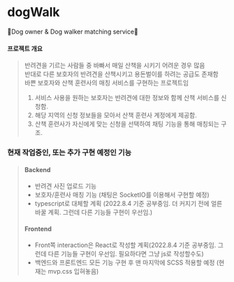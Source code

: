 # dogWalk

🐶Dog owner &amp; Dog walker matching service🐶

#### 프로젝트 개요

> 반려견을 기르는 사람들 중 바빠서 매일 산책을 시키기 어려운 경우 많음  
> 반대로 다른 보호자의 반려견을 산책시키고 용돈벌이를 하려는 공급도 존재함  
> 바쁜 보호자와 산책 훈련사의 매칭 서비스를 구현하는 프로젝트임
>
> 1. 서비스 사용을 원하는 보호자는 반려견에 대한 정보와 함께 산책 서비스를 신청함.
> 2. 해당 지역의 신청 정보들을 모아서 산책 훈련사 계정에게 제공함.
> 3. 산책 훈련사가 자신에게 맞는 신청을 선택하여 채팅 기능을 통해 매칭되는 구조.

### 현재 작업중인, 또는 추가 구현 예정인 기능

> #### Backend
>
> -   반려견 사진 업로드 기능
> -   보호자/훈련사 매칭 기능 (채팅은 SocketIO를 이용해서 구현할 예정)
> -   typescript로 대체할 계획 (2022.8.4 기준 공부중임. 더 커지기 전에 얼른 바꿀 계획. 그런데 다른 기능들 구현이 우선임.)
>
> #### Frontend
>
> -   Front쪽 interaction은 React로 작성할 계획(2022.8.4 기준 공부중임. 그런데 다른 기능들 구현이 우선임. 필요하다면 그냥 js로 작성할수도)
> -   백엔드와 프론트엔드 모든 기능 구현 후 맨 마지막에 SCSS 적용할 예정 (현재는 mvp.css 입혀놓음)
